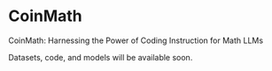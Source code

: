 # CoinMath
CoinMath: Harnessing the Power of Coding Instruction for Math LLMs

Datasets, code, and models will be available soon.
